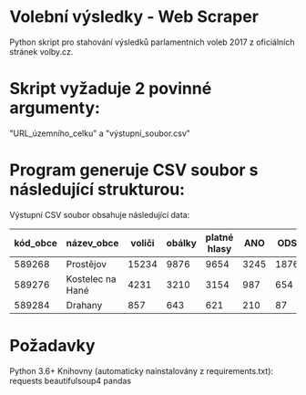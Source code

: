 # Volební výsledky - Web Scraper

Python skript pro stahování výsledků parlamentních voleb 2017 z oficiálních stránek volby.cz.

# Skript vyžaduje 2 povinné argumenty:
"URL_územního_celku" a "výstupní_soubor.csv"

# Program generuje CSV soubor s následující strukturou:

Výstupní CSV soubor obsahuje následující data:

| kód_obce | název_obce       | voliči | obálky | platné hlasy | ANO | ODS | SPD | Piráti | STAN | KDU-ČSL | TOP 09 |
|----------|------------------|--------|--------|--------------|-----|-----|-----|--------|------|---------|--------|
| 589268   | Prostějov        | 15234  | 9876   | 9654         | 3245| 1876| 987 | 654    | 321  | 543     | 210    |
| 589276   | Kostelec na Hané | 4231   | 3210   | 3154         | 987 | 654 | 321 | 210    | 98   | 154     | 87     |
| 589284   | Drahany          | 857    | 643    | 621          | 210 | 87  | 65  | 43     | 21   | 54      | 32     |


# Požadavky

Python 3.6+
Knihovny (automaticky nainstalovány z requirements.txt):
requests
beautifulsoup4
pandas
